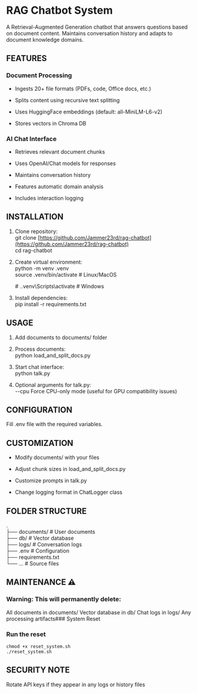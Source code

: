 
# RAG Chatbot System

A Retrieval-Augmented Generation chatbot that answers questions based on document content. Maintains conversation history and adapts to document knowledge domains.

## FEATURES

### Document Processing

-    Ingests 20+ file formats (PDFs, code, Office docs, etc.)

-    Splits content using recursive text splitting

-    Uses HuggingFace embeddings (default: all-MiniLM-L6-v2)

-    Stores vectors in Chroma DB

### AI Chat Interface

-   Retrieves relevant document chunks

-   Uses OpenAI/Chat models for responses

-   Maintains conversation history

-   Features automatic domain analysis

-   Includes interaction logging

## INSTALLATION

1.  Clone repository:  
    git clone [https://github.com/Jammer23rd/rag-chatbot](https://github.com/Jammer23rd/rag-chatbot)  
    cd rag-chatbot
    
2.  Create virtual environment:  
    python -m venv .venv  
    source .venv/bin/activate # Linux/MacOS
    
     \# ..venv\Scripts\activate # Windows
    
3.  Install dependencies:  
    pip install -r requirements.txt
    

## USAGE

1.  Add documents to documents/ folder
    
2.  Process documents:  
    python load_and_split_docs.py
    
3.  Start chat interface:  
    python talk.py
    
4.  Optional arguments for talk.py:  
    --cpu Force CPU-only mode (useful for GPU compatibility issues)
    

## CONFIGURATION

Fill .env file with the required variables.

## CUSTOMIZATION

-   Modify documents/ with your files
    
-   Adjust chunk sizes in load_and_split_docs.py
    
-   Customize prompts in talk.py
    
-   Change logging format in ChatLogger class
    

## FOLDER STRUCTURE

.  
├── documents/ # User documents  
├── db/ # Vector database  
├── logs/ # Conversation logs  
├── .env # Configuration  
├── requirements.txt  
└── ... # Source files

## MAINTENANCE ⚠️  

### Warning: This will permanently delete:

All documents in documents/
Vector database in db/
Chat logs in logs/
Any processing artifacts### System Reset

### Run the reset

    chmod +x reset_system.sh
    ./reset_system.sh

## SECURITY NOTE

Rotate API keys if they appear in any logs or history files
